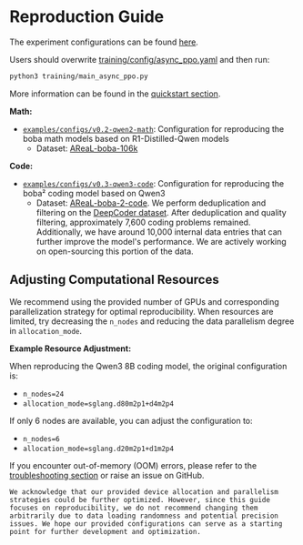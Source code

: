 # Reproduction Guide

The experiment configurations can be found [here](https://github.com/inclusionAI/AReaL/tree/main/examples/configs/v0.3-qwen3-code).

Users should overwrite [training/config/async_ppo.yaml](https://github.com/inclusionAI/AReaL/blob/main/training/configs/async-ppo.yaml) and then run:

```bash
python3 training/main_async_ppo.py
```

More information can be found in the [quickstart section](../tutorial/quickstart.md).

**Math:**

+ [`examples/configs/v0.2-qwen2-math`](https://github.com/inclusionAI/AReaL/tree/main/examples/configs/v0.2-qwen2-math): Configuration for reproducing the boba math models based on R1-Distilled-Qwen models
  + Dataset: [AReaL-boba-106k](https://huggingface.co/datasets/inclusionAI/AReaL-boba-Data/blob/main/AReaL-boba-106k.jsonl)

**Code:**

+ [`examples/configs/v0.3-qwen3-code`](https://github.com/inclusionAI/AReaL/tree/main/examples/configs/v0.3-qwen3-code): Configuration for reproducing the boba² coding model based on Qwen3
  + Dataset: [AReaL-boba-2-code](https://huggingface.co/datasets/inclusionAI/AReaL-boba-2-RL-Code). We perform deduplication and filtering on the [DeepCoder dataset](https://huggingface.co/datasets/agentica-org/DeepCoder-Preview-Dataset). After deduplication and quality filtering, approximately 7,600 coding problems remained. Additionally, we have around 10,000 internal data entries that can further improve the model's performance. We are actively working on open-sourcing this portion of the data.

## Adjusting Computational Resources

We recommend using the provided number of GPUs and corresponding parallelization strategy for optimal reproducibility. When resources are limited, try decreasing the `n_nodes` and reducing the data parallelism degree in `allocation_mode`.

**Example Resource Adjustment:**

When reproducing the Qwen3 8B coding model, the original configuration is:
+ `n_nodes=24` 
+ `allocation_mode=sglang.d80m2p1+d4m2p4`

If only 6 nodes are available, you can adjust the configuration to:
+ `n_nodes=6` 
+ `allocation_mode=sglang.d20m2p1+d1m2p4`

If you encounter out-of-memory (OOM) errors, please refer to the [troubleshooting section](../tutorial/troubleshooting.md) or raise an issue on GitHub.

```{note}
We acknowledge that our provided device allocation and parallelism strategies could be further optimized. However, since this guide focuses on reproducibility, we do not recommend changing them arbitrarily due to data loading randomness and potential precision issues. We hope our provided configurations can serve as a starting point for further development and optimization.
```
